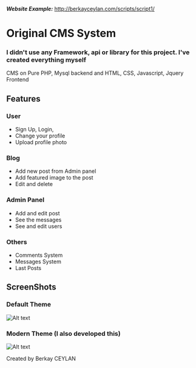 

***Website Example:*** http://berkayceylan.com/scripts/script1/


# Original CMS System
### I didn't use any Framework, api or library for this project. I've created everything myself

CMS on Pure PHP, Mysql backend and HTML, CSS, Javascript, Jquery Frontend



## Features
 ### User
- Sign Up, Login,
- Change your profile
- Upload profile photo
 ### Blog
- Add new post from Admin panel
- Add featured image to the post
- Edit and delete
 ### Admin Panel
- Add and edit post
- See the messages
- See and edit users
 ### Others
- Comments System
- Messages System
- Last Posts


## ScreenShots
### Default Theme
![Alt text](https://berkayceylan.com/wp-content/uploads/2019/07/ew-2.png?raw=true "Default Theme")


### Modern Theme (I also developed this)
![Alt text](https://berkayceylan.com/wp-content/uploads/2019/07/ew-1.png?raw=true "Modern Theme")




Created by Berkay CEYLAN
